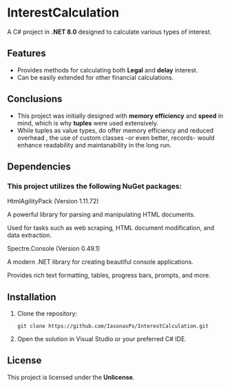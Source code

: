 
# InterestCalculation

A C# project in **.NET 8.0**  designed to calculate various types of interest.

## Features
- Provides methods for calculating both **Legal** and **delay** interest.
- Can be easily extended for other financial calculations.

## Conclusions
   - This project was initially designed with **memory efficiency** and **speed** in mind, which is why **tuples** were used extensively.
   - While tuples as value types, do offer memory efficiency and reduced overhead , the use of custom classes -or even better, records-
   would enhance readability and maintanability in the long run.

## Dependencies

  ### This project utilizes the following NuGet packages:

HtmlAgilityPack (Version 1.11.72)

A powerful library for parsing and manipulating HTML documents.

Used for tasks such as web scraping, HTML document modification, and data extraction.

Spectre.Console (Version 0.49.1)

A modern .NET library for creating beautiful console applications.

Provides rich text formatting, tables, progress bars, prompts, and more.


## Installation

1. Clone the repository:
   ```
   git clone https://github.com/IasonasPs/InterestCalculation.git
   ```
2. Open the solution in Visual Studio or your preferred C# IDE.

## License
This project is licensed under the **Unlicense**.

 
